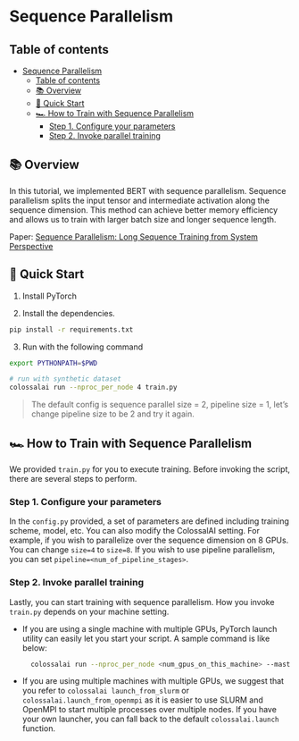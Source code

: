 # Sequence Parallelism

## Table of contents

- [Sequence Parallelism](#sequence-parallelism)
  - [Table of contents](#table-of-contents)
  - [📚 Overview](#-overview)
  - [🚀 Quick Start](#-quick-start)
  - [🏎 How to Train with Sequence Parallelism](#-how-to-train-with-sequence-parallelism)
    - [Step 1. Configure your parameters](#step-1-configure-your-parameters)
    - [Step 2. Invoke parallel training](#step-2-invoke-parallel-training)

## 📚 Overview

In this tutorial, we implemented BERT with sequence parallelism. Sequence parallelism splits the input tensor and intermediate
activation along the sequence dimension. This method can achieve better memory efficiency and allows us to train with larger batch size and longer sequence length.

Paper: [Sequence Parallelism: Long Sequence Training from System Perspective](https://arxiv.org/abs/2105.13120)

## 🚀 Quick Start

1. Install PyTorch

2. Install the dependencies.

```bash
pip install -r requirements.txt
```

3. Run with the following command

```bash
export PYTHONPATH=$PWD

# run with synthetic dataset
colossalai run --nproc_per_node 4 train.py
```

> The default config is sequence parallel size = 2, pipeline size = 1, let’s change pipeline size to be 2 and try it again.


## 🏎 How to Train with Sequence Parallelism

We provided `train.py` for you to execute training. Before invoking the script, there are several
steps to perform.

### Step 1. Configure your parameters

In the `config.py` provided, a set of parameters are defined including training scheme, model, etc.
You can also modify the ColossalAI setting. For example, if you wish to parallelize over the
sequence dimension on 8 GPUs. You can change `size=4` to `size=8`. If you wish to use pipeline parallelism, you can set `pipeline=<num_of_pipeline_stages>`.

### Step 2. Invoke parallel training

Lastly, you can start training with sequence parallelism. How you invoke `train.py` depends on your
machine setting.

- If you are using a single machine with multiple GPUs, PyTorch launch utility can easily let you
  start your script. A sample command is like below:

  ```bash
    colossalai run --nproc_per_node <num_gpus_on_this_machine> --master_addr localhost --master_port 29500 train.py
  ```

- If you are using multiple machines with multiple GPUs, we suggest that you refer to `colossalai
  launch_from_slurm` or `colossalai.launch_from_openmpi` as it is easier to use SLURM and OpenMPI
  to start multiple processes over multiple nodes. If you have your own launcher, you can fall back
  to the default `colossalai.launch` function.
